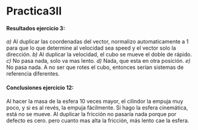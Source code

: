# Practica3II

#### Resultados ejercicio 3:

*a)* Al duplicar las coordenadas del vector, normalizo automaticamente a 1 para que lo que determine al velocidad sea speed y el vector solo la dirección.
*b)* Al duplicar la velocidad, el cubo se mueve el doble de rápido.
*c)* No pasa nada, solo va mas lento.
*d)* Nada, que esta en otra posición.
*e)* No pasa nada. A no ser que rotes el cubo, entonces serían sistemas de referencia diferentes.

#### Conclusiones ejercicio 12:
Al hacer la masa de la esfera 10 veces mayor, el cilindor la empuja muy poco, y si es al revés, la empuja fácilmente. Si hago la esfera cinemática, está no se mueve. Al duplicar la 
fricción no pasaría nada porque por defecto es cero. pero cuanto mas alta la fricción, más lento cae la esfera.
